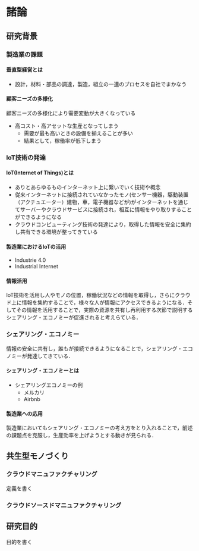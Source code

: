 # 諸論

## 研究背景

### 製造業の課題

#### 垂直型経営とは

+ 設計，材料・部品の調達，製造，組立の一連のプロセスを自社でまかなう

#### 顧客ニーズの多様化

顧客ニーズの多様化により需要変動が大きくなっている

+ 高コスト・高アセットな生産となってしまう
  + 需要が最も高いときの設備を揃えることが多い
  + 結果として，稼働率が低下しまう

### IoT技術の発達

#### IoT(Internet of Things)とは

+ ありとあらゆるものインターネット上に繋いでいく技術や概念
+ 従来インターネットに接続されていなかったモノ(センサー機器，駆動装置（アクチュエーター）建物，車，電子機器などが)がインターネットを通じてサーバーやクラウドサービスに接続され，相互に情報をやり取りすることができるようになる
+ クラウドコンピューティング技術の発達により，取得した情報を安全に集約し共有できる環境が整ってきている

#### 製造業におけるIoTの活用

+ Industrie 4.0
+ Industrial Internet

#### 情報活用

IoT技術を活用し人やモノの位置，稼働状況などの情報を取得し，さらにクラウド上に情報を集約することで，様々な人が情報にアクセスできるようになる．そしてその情報を活用することで，実際の資源を共有し再利用する次節で説明するシェアリング・エコノミーが促進されると考えらている．

### シェアリング・エコノミー

情報の安全に共有し，誰もが接続できるようになることで，シェアリング・エコノミーが発達してきている．

#### シェアリング・エコノミーとは

+ シェアリングエコノミーの例
  + メルカリ
  + Airbnb

#### 製造業への応用

製造業においてもシェアリング・エコノミーの考え方をとり入れることで，前述の課題点を克服し，生産効率を上げようとする動きが見られる．

## 共生型モノづくり

### クラウドマニュファクチャリング

定義を書く

### クラウドソースドマニュファクチャリング

## 研究目的

目的を書く

